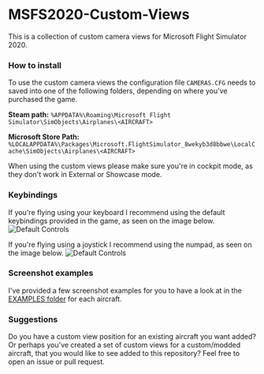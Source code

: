 # MSFS2020-Custom-Views
This is a collection of custom camera views for Microsoft Flight Simulator 2020.

### How to install
To use the custom camera views the configuration file ```CAMERAS.CFG``` needs to saved into one of the following folders, depending on where you've purchased the game.

**Steam path:** ```%APPDATA%\Roaming\Microsoft Flight Simulator\SimObjects\Airplanes\<AIRCRAFT>```

**Microsoft Store Path:** 
```%LOCALAPPDATA%\Packages\Microsoft.FlightSimulator_8wekyb3d8bbwe\LocalCache\SimObjects\Airplanes\<AIRCRAFT>```

When using the custom views please make sure you're in cockpit mode, as they don't work in External or Showcase mode.

### Keybindings
If you're flying using your keyboard I recommend using the default keybindings provided in the game, as seen on the image below.
![Default Controls](https://i.imgur.com/T1NcT4p.png)

If you're flying using a joystick I recommend using the numpad, as seen on the image below.
![Default Controls](https://i.imgur.com/EIIeiNy.png)

### Screenshot examples
I've provided a few screenshot examples for you to have a look at in the [EXAMPLES folder](https://github.com/Dunkstormen/MSFS2020-Custom-Views/tree/main/EXAMPLES) for each aircraft.

### Suggestions
Do you have a custom view position for an existing aircraft you want added? Or perhaps you've created a set of custom views for a custom/modded aircraft, that you would like to see added to this repository? Feel free to open an issue or pull request.
